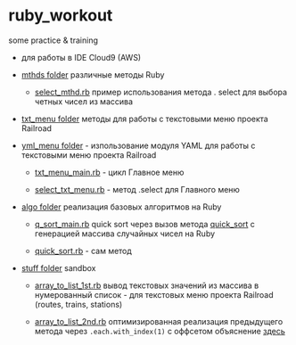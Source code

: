 # ruby_workout
some practice &amp; training


- для работы  в IDE Cloud9 (AWS) 
 - [mthds folder](https://github.com/alex-dev-2020/ruby_workout/tree/master/mthds) различные методы Ruby
  
    - [select_mthd.rb](https://github.com/alex-dev-2020/ruby_workout/blob/master/mthds/select_mthd.rb)  пример использования метода . select  для выбора четных чисел из массива
        
 - [txt_menu folder](https://github.com/alex-dev-2020/ruby_workout/tree/master/mthds/txt_menu) методы для работы с текстовыми меню проекта Railroad
        
  - [yml_menu folder](https://github.com/alex-dev-2020/ruby_workout/tree/master/mthds/yml_menu) - изпользование модуля YAML для работы с текстовыми меню проекта Railroad
       
    - [txt_menu_main.rb](https://github.com/alex-dev-2020/ruby_workout/blob/master/mthds/txt_menu/txt_menu_main.rb) - цикл Главное  меню
        
    - [select_txt_menu.rb](https://github.com/alex-dev-2020/ruby_workout/blob/master/mthds/txt_menu/select_txt_menu.rb) - метод .select для Главного меню
        

  
 - [algo folder](https://github.com/alex-dev-2020/ruby_workout/tree/master/algo) реализация базовых алгоритмов на Ruby
  
   - [q_sort_main.rb](https://github.com/alex-dev-2020/ruby_workout/blob/master/algo/q_sort_main.rb) quick sort через вызов метода [quick_sort](https://github.com/alex-dev-2020/ruby_workout/blob/master/algo/quick_sort.rb) с генерацией массива случайных чисел на Ruby
        
   - [quick_sort.rb](https://github.com/alex-dev-2020/ruby_workout/blob/master/algo/quick_sort.rb) - сам метод
        
- [stuff folder](https://github.com/alex-dev-2020/ruby_workout/tree/master/stuff)  sandbox
 
    - [array_to_list_1st.rb](https://github.com/alex-dev-2020/ruby_workout/blob/master/stuff/array_to_list_1st.rb) вывод текстовых значений из массива в нумерованный список - для текстовых меню проекта Railroad (routes, trains, stations)
       
    - [array_to_list_2nd.rb](https://github.com/alex-dev-2020/ruby_workout/blob/master/stuff/array_to_list_2nd.rb) оптимизированная реализация предыдущего метода через `.each.with_index(1)` с оффсетом объяснение [здесь](https://stackoverflow.com/questions/5646390/ruby-each-with-index-offset/19567086)
  
  
